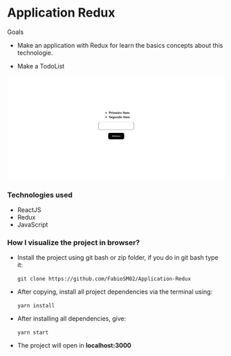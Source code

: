 # Application Redux

Goals

- Make an application with Redux for learn the basics concepts about this technologie.

- Make a TodoList

<img src="https://github.com/FabioSM02/Application-Redux/blob/main/public/Screen.PNG" alt="Application-Redux">

### Technologies used

- ReactJS
- Redux
- JavaScript

### How I visualize the project in browser?

- Install the project using git bash or zip folder, if you do in git bash type it:

  ```git clone https://github.com/FabioSM02/Application-Redux```

- After copying, install all project dependencies via the terminal using:

  ```yarn install```

- After installing all dependencies, give:

  ```yarn start```

- The project will open in **localhost:3000**
